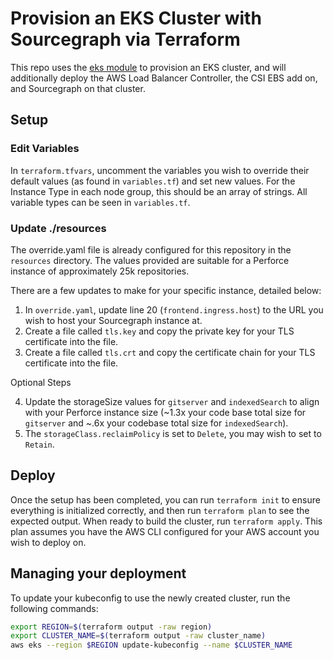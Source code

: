 # Provision an EKS Cluster with Sourcegraph via Terraform

This repo uses the [eks module](https://github.com/terraform-aws-modules/terraform-aws-eks) to provision an EKS cluster, and will additionally deploy the AWS Load Balancer Controller, the CSI EBS add on, and Sourcegraph on that cluster.

## Setup

### Edit Variables

In `terraform.tfvars`, uncomment the variables you wish to override their default values (as found in `variables.tf`) and set new values. For the Instance Type in each node group, this should be an array of strings. All variable types can be seen in `variables.tf`.

### Update ./resources

The override.yaml file is already configured for this repository in the `resources` directory. The values provided are suitable for a Perforce instance of approximately 25k repositories.

There are a few updates to make for your specific instance, detailed below:

1. In `override.yaml`, update line 20 (`frontend.ingress.host`) to the URL you wish to host your Sourcegraph instance at.
2. Create a file called `tls.key` and copy the private key for your TLS certificate into the file.
3. Create a file called `tls.crt` and copy the certificate chain for your TLS certificate into the file.

Optional Steps

4. Update the storageSize values for `gitserver` and `indexedSearch` to align with your Perforce instance size (~1.3x your code base total size for `gitserver` and ~.6x your codebase total size for `indexedSearch`).
5. The `storageClass.reclaimPolicy` is set to `Delete`, you may wish to set to `Retain`.

## Deploy

Once the setup has been completed, you can run `terraform init` to ensure everything is initialized correctly, and then run `terraform plan` to see the expected output. When ready to build the cluster, run `terraform apply`. This plan assumes you have the AWS CLI configured for your AWS account you wish to deploy on.

## Managing your deployment

To update your kubeconfig to use the newly created cluster, run the following commands:

``` sh
export REGION=$(terraform output -raw region)
export CLUSTER_NAME=$(terraform output -raw cluster_name)
aws eks --region $REGION update-kubeconfig --name $CLUSTER_NAME
```
